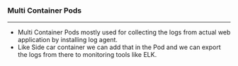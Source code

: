 ### Multi Container Pods
------------------------

* Multi Container Pods mostly used for collecting the logs from actual web application by installing log agent.
* Like Side car container we can add that in the Pod and we can export the logs from there to monitoring tools like ELK.